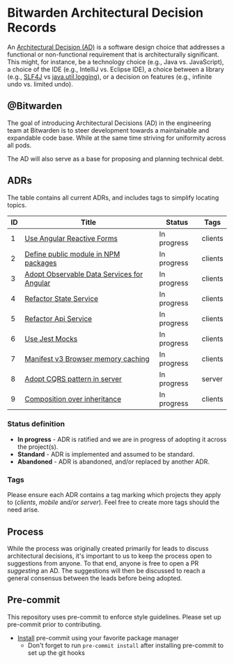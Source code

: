 # Bitwarden Architectural Decision Records

An [Architectural Decision (AD)][ad] is a software design choice that addresses a functional or
non-functional requirement that is architecturally significant. This might, for instance, be a
technology choice (e.g., Java vs. JavaScript), a choice of the IDE (e.g., IntelliJ vs. Eclipse IDE),
a choice between a library (e.g., [SLF4J][slf4j] vs [java.util.logging][java.util.logging]), or a
decision on features (e.g., infinite undo vs. limited undo).

## @Bitwarden

The goal of introducing Architectural Decisions (AD) in the engineering team at Bitwarden is to
steer development towards a maintainable and expandable code base. While at the same time striving
for uniformity across all pods.

The AD will also serve as a base for proposing and planning technical debt.

## ADRs

The table contains all current ADRs, and includes tags to simplify locating topics.

| ID  | Title                                                                                        | Status      | Tags    |
| --- | -------------------------------------------------------------------------------------------- | ----------- | ------- |
| 1   | [Use Angular Reactive Forms](./decisions/0001-reactive-forms.md)                             | In progress | clients |
| 2   | [Define public module in NPM packages](./decisions/0002-public-module-npm-packages.md)       | In progress | clients |
| 3   | [Adopt Observable Data Services for Angular](./decisions/0003-observable-data-services.md)   | In progress | clients |
| 4   | [Refactor State Service](./decisions/0004-refactor-state-service.md)                         | In progress | clients |
| 5   | [Refactor Api Service](./decisions/0005-refactor-api-service.md)                             | In progress | clients |
| 6   | [Use Jest Mocks](./decisions/0006-clients-use-jest-mocks.md)                                 | In progress | clients |
| 7   | [Manifest v3 Browser memory caching](./decisions/0007-manifest-v3-browser-memory-caching.md) | In progress | clients |
| 8   | [Adopt CQRS pattern in server](./decisions/0008-adopt-CQRS-pattern-in-server.md)             | In progress | server  |
| 9   | [Composition over inheritance](./decisions/0009-angular-composition-over-inheritance.md)     | In progress | clients |

### Status definition

- **In progress** - ADR is ratified and we are in progress of adopting it across the project(s).
- **Standard** - ADR is implemented and assumed to be standard.
- **Abandoned** - ADR is abandoned, and/or replaced by another ADR.

### Tags

Please ensure each ADR contains a tag marking which projects they apply to (_clients_, _mobile_
and/or _server_). Feel free to create more tags should the need arise.

## Process

While the process was originally created primarily for leads to discuss architectural decisions,
it's important to us to keep the process open to suggestions from anyone. To that end, anyone is
free to open a PR _suggesting_ an AD. The suggestions will then be discussed to reach a general
consensus between the leads before being adopted.

## Pre-commit

This repository uses pre-commit to enforce style guidelines. Please set up pre-commit prior to
contributing.

- [Install](https://pre-commit.com/#install) pre-commit using your favorite package manager
  - Don't forget to run `pre-commit install` after installing pre-commit to set up the git hooks

[ad]: https://en.wikipedia.org/wiki/Architectural_decision
[slf4j]: https://www.slf4j.org/
[java.util.logging]:
  https://docs.oracle.com/javase/8/docs/api/java/util/logging/package-summary.html
